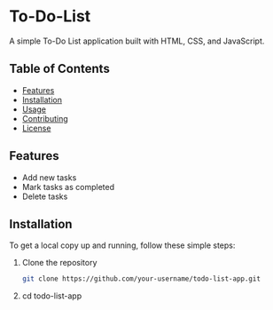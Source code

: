 # To-Do-List

A simple To-Do List application built with HTML, CSS, and JavaScript.

## Table of Contents

- [Features](#features)
- [Installation](#installation)
- [Usage](#usage)
- [Contributing](#contributing)
- [License](#license)

## Features

- Add new tasks
- Mark tasks as completed
- Delete tasks

## Installation

To get a local copy up and running, follow these simple steps:

1. Clone the repository
   ```sh
   git clone https://github.com/your-username/todo-list-app.git

2. cd todo-list-app

